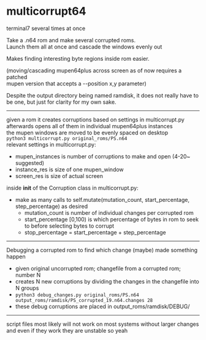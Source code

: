 # multicorrupt64
terminal7 several times at once

Take a .n64 rom and make several corrupted roms.  
Launch them all at once and cascade the windows evenly out


Makes finding interesting byte regions inside rom easier.  

(moving/cascading mupen64plus across screen as of now requires a patched  
mupen version that accepts a --position x,y parameter)

Despite the output directory being named ramdisk, it does not really have to  
be one, but just for clarity for my own sake.  

* * *



given a rom it creates corruptions based on settings in multicorrupt.py  
afterwards opens all of them in individual mupen64plus instances  
the mupen windows are moved to be evenly spaced on desktop  
```python3 multicorrupt.py original_roms/PS.n64```  
relevant settings in multicorrupt.py:  
* mupen_instances is number of corruptions to make and open (4-20~ suggested)  
* instance_res is size of one mupen_window  
* screen_res is size of actual screen  

inside __init__ of the Corruption class in multicorrupt.py:  
* make as many calls to self.mutate(mutation_count, start_percentage, step_percentage) as desired  
  * mutation_count is number of individual changes per corrupted rom  
  * start_percentage [0,100) is which percentage of bytes in rom to seek to before selecting bytes to corrupt  
  * stop_percentage = start_percentage + step_percentage  


* * *


Debugging a corrupted rom to find which change (maybe) made something happen  
* given original uncorrupted rom;  changefile from a corrupted rom;  number N  
* creates N new corruptions by dividing the changes in the changefile into N groups  
* ```python3 debug_changes.py original_roms/PS.n64 output_roms/ramdisk/PS_corrupted_19.n64.changes 28```  
* these debug corruptions are placed in output_roms/ramdisk/DEBUG/  


* * *

script files most likely will not work on most systems without larger changes  
and even if they work they are unstable so yeah  
